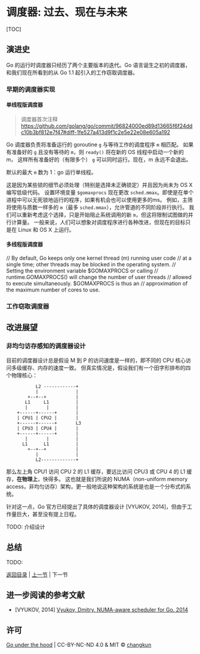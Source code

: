 # 调度器: 过去、现在与未来

[TOC]

## 演进史

Go 的运行时调度器只经历了两个主要版本的迭代。Go 语言诞生之初的调度器，和我们现在所看到的从 Go 1.1 起引入的工作窃取调度器。

### 早期的调度器实现

#### 单线程版调度器

> 
> 调度器首次注释 https://github.com/golang/go/commit/96824000ed89d13665f6f24ddc10b3bf812e7f47#diff-1fe527a413d9f1c2e5e22e08e605a192

Go 调度器负责将准备运行的 goroutine `g` 与等待工作的调度程序 `m` 相匹配。
如果有准备好的 `g` 且没有等待的 `m`，则 `ready()` 将在新的 OS 线程中启动一个新的 m，
这样所有准备好的（有限多个） `g` 可以同时运行。现在，m 永远不会退出。

默认的最大 `m` 数为 1：go 运行单线程。

这是因为某些锁的细节必须处理（特别是选择未正确锁定）并且因为尚未为 OS X 编写低级代码。
设置环境变量 `$gomaxprocs` 现在更改 `sched.mmax`。即使是在单个进程中可以无死锁地运行的程序，如果有机会也可以使用更多的ms。
例如，主筛将使用与质数一样多的 `m`（最多 `sched.mmax`），允许管道的不同阶段并行执行。
我们可以重新考虑这个选择，只是开始阻止系统调用的新 `m`，但这将限制试图做的并行计算量。
一般来说，人们可以想象对调度程序进行各种改进，但现在的目标只是在 Linux 和 OS X 上运行。

#### 多线程版调度器

// By default, Go keeps only one kernel thread (m) running user code
// at a single time; other threads may be blocked in the operating system.
// Setting the environment variable $GOMAXPROCS or calling
// runtime.GOMAXPROCS() will change the number of user threads
// allowed to execute simultaneously.  $GOMAXPROCS is thus an
// approximation of the maximum number of cores to use.

### 工作窃取调度器

## 改进展望

### 非均匀访存感知的调度器设计

目前的调度器设计总是假设 M 到 P 的访问速度是一样的，即不同的 CPU 核心访问多级缓存、内存的速度一致。
但真实情况是，假设我们有一个田字形排布的四个物理核心：

```
           L2 ------------+
           |              |
        +--+--+           |
       L1     L1          |
       |       |          |
    +------+------+       |
    | CPU1 | CPU2 |       |
    +------+------+       L3
    | CPU3 | CPU4 |       |
    +------+------+       |
       |       |          |
      L1      L1          |
        +--+--+           |
           |              |
           L2-------------+
```


那么左上角 CPU1 访问 CPU 2 的 L1 缓存，要远比访问 CPU3 或 CPU 4 的 L1 缓存，**在物理上**，快得多。
这也就是我们所说的 NUMA（non-uniform memory access，非均匀访存）架构，更一般地说这种架构的系统是也是一个分布式的系统。

针对这一点，Go 官方已经提出了具体的调度器设计 [VYUKOV, 2014]，但由于工作量巨大，甚至没有提上日程。

TODO: 介绍设计

## 总结

TODO:

[返回目录](./readme.md) | [上一节](./sync.md) | 下一节

## 进一步阅读的参考文献

- [VYUKOV, 2014] [Vyukov, Dmitry. NUMA-aware scheduler for Go. 2014](https://docs.google.com/document/u/0/d/1d3iI2QWURgDIsSR6G2275vMeQ_X7w-qxM2Vp7iGwwuM/pub)

## 许可

[Go under the hood](https://github.com/changkun/go-under-the-hood) | CC-BY-NC-ND 4.0 & MIT &copy; [changkun](https://changkun.de)

